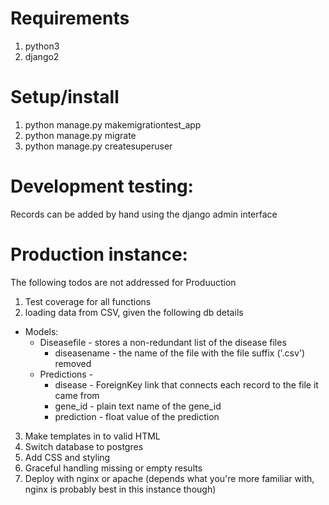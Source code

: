 # Requirements
1. python3
2. django2

# Setup/install
1. python manage.py makemigrationtest_app
2. python manage.py migrate
3. python manage.py createsuperuser

# Development testing:
  Records can be added by hand using the django admin interface

# Production instance:
  The following todos are not addressed for Produuction

1. Test coverage for all functions
2. loading data from CSV, given the following db details
  * Models:
    * Diseasefile - stores a non-redundant list of the disease files
      * diseasename - the name of the file with the file suffix ('.csv') removed
    * Predictions -
      * disease - ForeignKey link that connects each record to the file it came from
      * gene_id - plain text name of the gene_id
      * prediction - float value of the prediction
3. Make templates in to valid HTML
4. Switch database to postgres
4. Add CSS and styling
5. Graceful handling missing or empty results
6. Deploy with nginx or apache (depends what you're more familiar with, nginx is probably best in this instance though)
